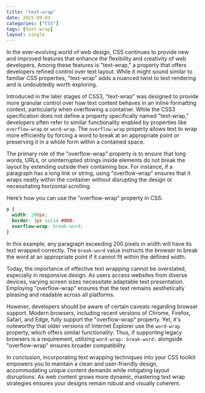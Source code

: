 ```yaml
---
title: "text-wrap"
date: 2025-09-03
categories: ["CSS"]
tags: [text-wrap]
layout: single
---
```


In the ever-evolving world of web design, CSS continues to provide new and improved features that enhance the flexibility and creativity of web developers. Among these features is "text-wrap," a property that offers developers refined control over text layout. While it might sound similar to familiar CSS properties, "text-wrap" adds a nuanced twist to text rendering and is undoubtedly worth exploring.

Introduced in the later stages of CSS3, "text-wrap" was designed to provide more granular control over how text content behaves in an inline formatting context, particularly when overflowing a container. While the CSS3 specification does not define a property specifically named "text-wrap," developers often refer to similar functionality enabled by properties like `overflow-wrap` or `word-wrap`. The `overflow-wrap` property allows text to wrap more efficiently by forcing a word to break at an appropriate point or preserving it in a whole form within a contained space.

The primary role of the "overflow-wrap" property is to ensure that long words, URLs, or uninterrupted strings inside elements do not break the layout by extending outside their containing box. For instance, if a paragraph has a long link or string, using "overflow-wrap" ensures that it wraps neatly within the container without disrupting the design or necessitating horizontal scrolling.

Here’s how you can use the "overflow-wrap" property in CSS:

```css
p {
  width: 200px;
  border: 1px solid #000;
  overflow-wrap: break-word;
}
```

In this example, any paragraph exceeding 200 pixels in width will have its text wrapped correctly. The `break-word` value instructs the browser to break the word at an appropriate point if it cannot fit within the defined width. 

Today, the importance of effective text wrapping cannot be overstated, especially in responsive design. As users access websites from diverse devices, varying screen sizes necessitate adaptable text presentation. Employing "overflow-wrap" ensures that the text remains aesthetically pleasing and readable across all platforms.

However, developers should be aware of certain caveats regarding browser support. Modern browsers, including recent versions of Chrome, Firefox, Safari, and Edge, fully support the "overflow-wrap" property. Yet, it's noteworthy that older versions of Internet Explorer use the `word-wrap` property, which offers similar functionality. Thus, if supporting legacy browsers is a requirement, utilizing `word-wrap: break-word;` alongside "overflow-wrap" ensures broader compatibility.

In conclusion, incorporating text wrapping techniques into your CSS toolkit empowers you to maintain a clean and user-friendly design, accommodating unique content demands while mitigating layout disruptions. As web content grows more dynamic, mastering text wrap strategies ensures your designs remain robust and visually coherent.

